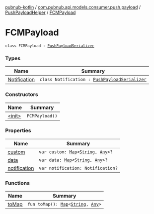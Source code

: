 [pubnub-kotlin](../../../index.md) / [com.pubnub.api.models.consumer.push.payload](../../index.md) / [PushPayloadHelper](../index.md) / [FCMPayload](./index.md)

# FCMPayload

`class FCMPayload : `[`PushPayloadSerializer`](../../-push-payload-serializer/index.md)

### Types

| Name | Summary |
|---|---|
| [Notification](-notification/index.md) | `class Notification : `[`PushPayloadSerializer`](../../-push-payload-serializer/index.md) |

### Constructors

| Name | Summary |
|---|---|
| [&lt;init&gt;](-init-.md) | `FCMPayload()` |

### Properties

| Name | Summary |
|---|---|
| [custom](custom.md) | `var custom: `[`Map`](https://kotlinlang.org/api/latest/jvm/stdlib/kotlin.collections/-map/index.html)`<`[`String`](https://kotlinlang.org/api/latest/jvm/stdlib/kotlin/-string/index.html)`, `[`Any`](https://kotlinlang.org/api/latest/jvm/stdlib/kotlin/-any/index.html)`>?` |
| [data](data.md) | `var data: `[`Map`](https://kotlinlang.org/api/latest/jvm/stdlib/kotlin.collections/-map/index.html)`<`[`String`](https://kotlinlang.org/api/latest/jvm/stdlib/kotlin/-string/index.html)`, `[`Any`](https://kotlinlang.org/api/latest/jvm/stdlib/kotlin/-any/index.html)`>?` |
| [notification](notification.md) | `var notification: Notification?` |

### Functions

| Name | Summary |
|---|---|
| [toMap](to-map.md) | `fun toMap(): `[`Map`](https://kotlinlang.org/api/latest/jvm/stdlib/kotlin.collections/-map/index.html)`<`[`String`](https://kotlinlang.org/api/latest/jvm/stdlib/kotlin/-string/index.html)`, `[`Any`](https://kotlinlang.org/api/latest/jvm/stdlib/kotlin/-any/index.html)`>` |
